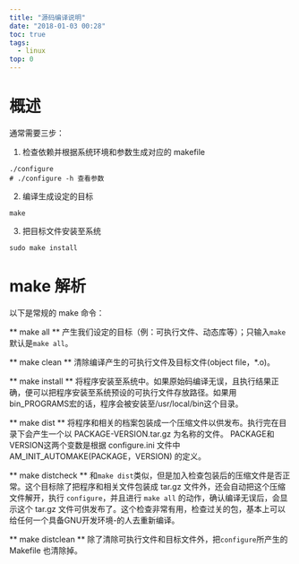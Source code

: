 ```yaml
---
title: "源码编译说明"
date: "2018-01-03 00:28"
toc: true
tags:
  - linux
top: 0
---
```


# 概述
通常需要三步：
1. 检查依赖并根据系统环境和参数生成对应的 makefile
  ```
  ./configure
  # ./configure -h 查看参数
  ```
2. 编译生成设定的目标
  ```
  make
  ```
3. 把目标文件安装至系统
  ```
  sudo make install
  ```

# make 解析

以下是常规的 make 命令：

** make all **
产生我们设定的目标（例：可执行文件、动态库等）；只输入`make`默认是`make all`。

** make clean **
清除编译产生的可执行文件及目标文件(object file，*.o)。

** make install **
将程序安装至系统中。如果原始码编译无误，且执行结果正确，便可以把程序安装至系统预设的可执行文件存放路径。如果用bin_PROGRAMS宏的话，程序会被安装至/usr/local/bin这个目录。

** make dist **
将程序和相关的档案包装成一个压缩文件以供发布。执行完在目录下会产生一个以 PACKAGE-VERSION.tar.gz 为名称的文件。 PACKAGE和VERSION这两个变数是根据 configure.ini 文件中 AM_INIT_AUTOMAKE(PACKAGE，VERSION) 的定义。

** make distcheck **
和`make dist`类似，但是加入检查包装后的压缩文件是否正常。这个目标除了把程序和相关文件包装成 tar.gz 文件外，还会自动把这个压缩文件解开，执行 `configure`，并且进行 `make all` 的动作，确认编译无误后，会显示这个 tar.gz 文件可供发布了。这个检查非常有用，检查过关的包，基本上可以给任何一个具备GNU开发环境-的人去重新编译。

** make distclean **
除了清除可执行文件和目标文件外，把`configure`所产生的 Makefile 也清除掉。

<!--以下是脚注-->
